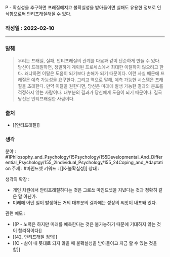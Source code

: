 P - 확실성을 추구하면 프래질해지고 불확실성을 받아들이면 실패도 유용한 정보로 인식함으로써 안티프래질해질 수 있다.

### 작성일 : 2022-02-10 
----
### 발췌
>우리는 프래질, 실패, 안티프래질의 관계를 다음과 같이 단순하게 만들 수 있다. 당신이 프래질하면, 정밀하게 계획된 프로세스에서 최대한 이탈하지 않으려고 한다. 왜냐하면 이탈은 도움이 되기보다 손해가 되기 때문이다. 이런 사실 때문에 프래질은 예측 가능성을 요구한다. 그리고 역으로 말해, 예측 가능한 시스템은 프래질을 초래한다. 만약 이탈을 원한다면, 당신은 미래에 발생 가능한 결과의 분포를 걱정하지 않는 사람이다. 대부분의 결과가 당신에게 도움이 되기 때문이다. 결국 당신은 안티프래질한 사람이다.

### 출처
- [[안티프래질]]

### 생각

분야 : #1Philosophy_and_Psychology/15Psychology/155Developmental_And_Differential_Psychology/155_2Individual_Psychology/155_24Coping_and_Adaptation
주제 : #마인드셋 
키워드 : [[K-불확실성]]
상태 :  

생각의 확장 :
- 개인 차원에서 안티프래질하다는 것은 그로쓰 마인드셋을 지녔다는 것과 정확히 같은 말 아닌가.
- 미래에 어떤 일이 발생하든 거의 대부분의 결과에는 성장의 씨앗이 내포돼 있다.

관련 메모 : 
- [[P - 노력은 하지만 미래를 예측한다는 것은 불가능하기 때문에 기대하지 않는 것이 합리적이다]]
- [[42. 안티프래질 정의]]
- [[O - 삶이 내 뜻대로 되지 않을 때 불확실성을 받아들이고 지금 할 수 있는 것을 함]]